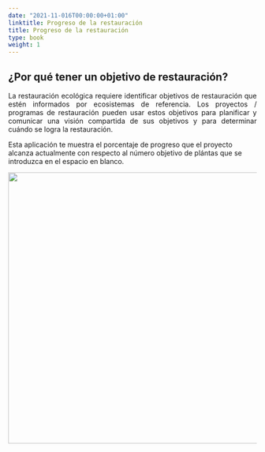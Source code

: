 ```yaml
---
date: "2021-11-016T00:00:00+01:00"
linktitle: Progreso de la restauración
title: Progreso de la restauración 
type: book
weight: 1
---
```


## ¿Por qué tener un objetivo de restauración?

<p style='text-align:justify;'>
La restauración ecológica requiere identificar objetivos de restauración que estén informados por ecosistemas de referencia. Los proyectos / programas de restauración pueden usar estos objetivos para planificar y comunicar una visión compartida de sus objetivos y para determinar cuándo se logra la restauración.

Esta aplicación te muestra el porcentaje de progreso que el proyecto alcanza actualmente con respecto al número objetivo de plántas que se introduzca en el espacio en blanco.
</p>

<img src="/tools/hd_restor/Fig3_Restor.png" width='550'/>
